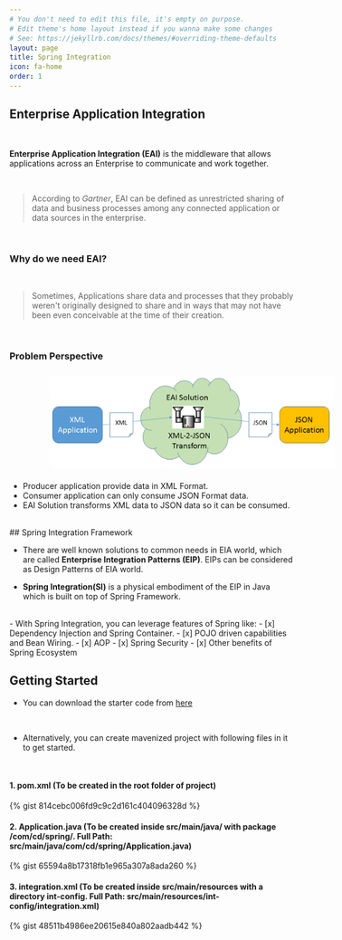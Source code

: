 ```yaml
---
# You don't need to edit this file, it's empty on purpose.
# Edit theme's home layout instead if you wanna make some changes
# See: https://jekyllrb.com/docs/themes/#overriding-theme-defaults
layout: page
title: Spring Integration
icon: fa-home
order: 1
---
```


## Enterprise Application Integration

<br>
<p>
<strong>Enterprise Application Integration (EAI)</strong> is the middleware that allows applications across an Enterprise to communicate and work together.
</p>
<br>
<blockquote>
  <p>According to <em>Gartner</em>, EAI can be defined as unrestricted sharing of data and business processes among any connected application or data sources in the enterprise.
</p>
</blockquote>
<br>

  
### Why do we need EAI?
<br>
<blockquote>
  <p>Sometimes, Applications share data and processes that they probably weren't originally designed to share and in ways that may not have been even conceivable at the time of their creation.
</p>
</blockquote>
<br>

### Problem Perspective
<img src="./imgs/Picture1.png" style="display: block; padding: 2% 0% 2% 14%;"/>

- Producer application provide data in XML Format.
- Consumer application can only consume JSON Format data.
- EAI Solution transforms XML data to JSON data so it can be consumed.
  
<br>  
## Spring Integration Framework
  
<br>
  
- There are well known solutions to common needs in EIA world, which are called **Enterprise Integration Patterns (EIP)**. EIPs can be considered as Design Patterns of EIA world.

- **Spring Integration(SI)** is a physical embodiment of the EIP in Java which is built on top of Spring Framework.

<br>
- With Spring Integration, you can leverage features of Spring like:
	- [x] Dependency Injection and Spring Container.
	- [x] POJO driven capabilities and Bean Wiring.
	- [x] AOP
	- [x] Spring Security
	- [x] Other benefits of Spring Ecosystem
   	
<br>

## Getting Started

- You can download the starter code from <a href="https://github.com/cignextraining/si-starter/archive/master.zip">here</a>
  
<br>
  
- Alternatively, you can create mavenized project with following files in it to get started.
  
<br>
    
#### 1. pom.xml (To be created in the root folder of project)

{% gist 814cebc006fd9c9c2d161c404096328d %}

#### 2. Application.java (To be created inside src/main/java/ with package /com/cd/spring/. Full Path: src/main/java/com/cd/spring/Application.java)

{% gist 65594a8b17318fb1e965a307a8ada260 %}

#### 3. integration.xml (To be created inside src/main/resources with a directory int-config. Full Path: src/main/resources/int-config/integration.xml)

{% gist 48511b4986ee20615e840a802aadb442 %}